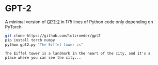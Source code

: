 
# GPT-2

A minimal version of [GPT-2](https://en.wikipedia.org/wiki/GPT-2) in 175 lines of Python code only depending on PyTorch.

```bash
git clone https://github.com/lutzroeder/gpt2
pip install torch numpy
python gpt2.py "The Eiffel tower is"
```
```
The Eiffel tower is a landmark in the heart of the city, and it's a place where you can see the city...
```
